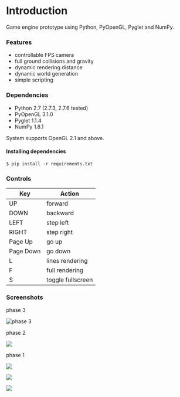 Introduction
==============

Game engine prototype using Python, PyOpenGL, Pyglet and NumPy.

### Features
* controllable FPS camera
* full ground collisions and gravity
* dynamic rendering distance
* dynamic world generation
* simple scripting


### Dependencies
* Python 2.7 (2.7.3, 2.7.6 tested)
* PyOpenGL 3.1.0
* Pyglet 1.1.4
* NumPy 1.8.1

System supports OpenGL 2.1 and above.

#### Installing dependencies
```$ pip install -r requirements.txt```


### Controls

Key | Action
---|---
UP | forward
DOWN | backward
LEFT | step left
RIGHT | step right
Page Up | go up
Page Down | go down
L | lines rendering
F | full rendering
S | toggle fullscreen


### Screenshots
phase 3

![phase 3](/imgs/img5.png)

phase 2

![](/imgs/img4.png)

phase 1

![](/imgs/img2.png)

![](/imgs/img1.png)

![](/imgs/img3.png)
